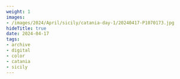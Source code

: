 ```yaml
---
weight: 1
images:
- /images/2024/April/sicily/catania-day-1/20240417-P1070173.jpg
hideTitle: true
date: 2024-04-17
tags:
- archive
- digital
- color
- catania
- sicily
---
```


